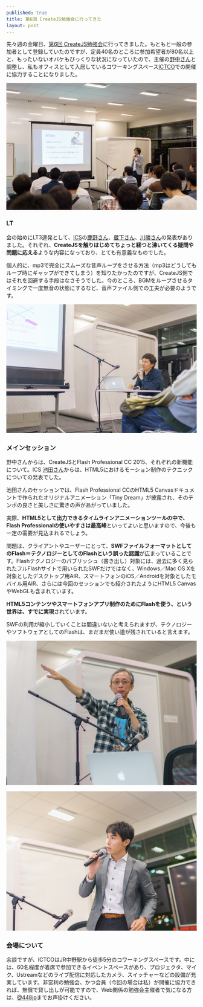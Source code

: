 ```yaml
---
published: true
title: 第6回 CreateJS勉強会に行ってきた
layout: post
---
```

先々週の金曜日、[第6回 CreateJS勉強会](https://atnd.org/events/68363)に行ってきました。もともと一般の参加者として登録していたのですが、定員40名のところに参加希望者が80名以上と、もったいないオバケもびっくりな状況になっていたので、主催の[野中さん](http://www.fumiononaka.com/)と調整し、私もオフィスとして入居しているコワーキングスペース[ICTCO](http://ictco.jp/)での開催に協力することになりました。

![](/images/20150914.jpg "会場の様子")

### LT

会の始めにLT3連発として、[ICS](http://ics-web.jp/)の[鹿野さん](https://twitter.com/tonkotsuboy_com)、[蔵下さん](https://twitter.com/umi_kappa)、[川勝さん](https://twitter.com/9ballsyndrome)の発表がありました。それぞれ、**CreateJSを触りはじめてちょっと経つと沸いてくる疑問や問題に応える**ような内容になっており、とても有意義なものでした。

個人的に、mp3で完全にスムーズな音声ループをさせる方法（mp3はどうしてもループ時にギャップができてしまう）を知りたかったのですが、CreateJS側ではそれを回避する手段はなさそうでした。今のところ、BGMをループさせるタイミングで一度無音の状態にするなど、音声ファイル側での工夫が必要のようです。

![](/images/20150914_b.jpg "発表中の蔵下さん")

### メインセッション

野中さんからは、CreateJSとFlash Professional CC 2015、それぞれの新機能について。ICS [池田さん](https://twitter.com/clockmaker)からは、HTML5におけるモーション制作のテクニックについての発表でした。

池田さんのセッションでは、Flash Professional CCのHTML5 Canvasドキュメントで作られたオリジナルアニメーション「Tiny Dream」が披露され、そのテンポの良さと美しさに驚きの声があがっていました。

実際、**HTML5として出力できるタイムラインアニメーションツールの中で、Flash Professionalの使いやすさは最高峰**といってよいと思いますので、今後も一定の需要が見込まれるでしょう。

問題は、クライアントやユーザーにとって、**SWFファイルフォーマットとしてのFlash＝テクノロジーとしてのFlashという誤った認識**が広まっていることです。Flashテクノロジーのパブリッシュ（書き出し）対象には、過去に多く見られたフルFlashサイトで用いられたSWFだけではなく、Windows／Mac OS Xを対象としたデスクトップ用AIR、スマートフォンのiOS／Androidを対象としたモバイル用AIR、さらには今回のセッションでも紹介されたようにHTML5 CanvasやWebGLも含まれています。

**HTML5コンテンツやスマートフォンアプリ制作のためにFlashを使う、という世界は、すでに実現**されています。

SWFの利用が縮小していくことは間違いないと考えられますが、テクノロジーやソフトウェアとしてのFlashは、まだまだ使い道が残されていると言えます。

![](/images/20150914_c.jpg "野中さんは主催＆発表と大活躍でした")

![](/images/20150914_d.jpg "最近槍ヶ岳に登頂した池田さん")

### 会場について

余談ですが、ICTCOはJR中野駅から徒歩5分のコワーキングスペースです。中には、60名程度が着席で参加できるイベントスペースがあり、プロジェクタ、マイク、Ustreamなどのライブ配信に対応したカメラ、スイッチャーなどの設備が充実しています。非営利の勉強会、かつ会員（今回の場合は私）が開催に協力できれば、無償で貸し出しが可能ですので、Web関係の勉強会主催者で気になる方は、[@448jp](https://twitter.com/448jp)までお声掛けください。